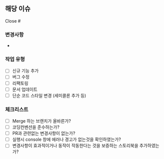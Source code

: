 ## 해당 이슈
Close #

### 변경사항  
- 

### 작업 유형
- [ ] 신규 기능 추가
- [ ] 버그 수정
- [ ] 리팩토링
- [ ] 문서 업데이트
- [ ] 단순 코드 스타일 변경 (세미콜론 추가 등)

### 체크리스트
- [ ] Merge 하는 브랜치가 올바른가?
- [ ] 코딩컨벤션을 준수하는가?
- [ ] PR과 관련없는 변경사항이 없는가?
- [ ] 실행시 console 창에 에러나 경고가 없는것을 확인하였는가?
- [ ] 변경사항이 효과적이거나 동작이 작동한다는 것을 보증하는 스토리북을 추가하였는가?
